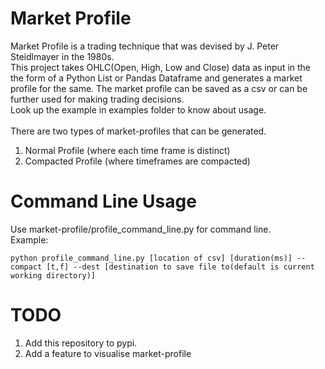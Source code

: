 # Market Profile
Market Profile is a trading technique that was devised by J. Peter Steidlmayer in the 1980s. <br/>
This project takes OHLC(Open, High, Low and Close) data as input in the the form of a Python List or Pandas Dataframe and generates a market profile for the same. The market profile can be saved as a csv or can be further used for making trading decisions.
<br/>
Look up the example in examples folder to know about usage.<br/><br/>
There are two types of market-profiles that can be generated.
1. Normal Profile (where each time frame is distinct)
2. Compacted Profile (where timeframes are compacted)
# Command Line Usage
Use market-profile/profile_command_line.py for command line. 
<br/>
Example:  <br/>
```
python profile_command_line.py [location of csv] [duration(ms)] --compact [t,f] --dest [destination to save file to(default is current working directory)] 
```
# TODO
1. Add this repository to pypi. 
2. Add a feature to visualise market-profile
